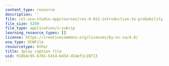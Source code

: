 ```yaml
---
content_type: resource
description: ''
file: /ol-ocw-studio-app/courses/res-6-012-introduction-to-probability-spring-2018/918b4c9567815414b454d14ef1c28713_h2w1tTTltrU.vtt
file_size: 5259
file_type: application/x-subrip
learning_resource_types: []
license: https://creativecommons.org/licenses/by-nc-sa/4.0/
ocw_type: OCWFile
resourcetype: Other
title: 3play caption file
uid: 918b4c95-6781-5414-b454-d14ef1c28713
---
```

